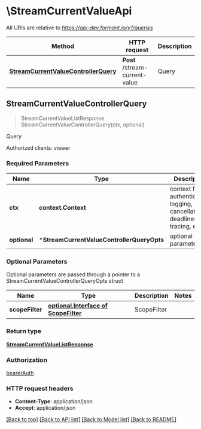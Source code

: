 # \StreamCurrentValueApi

All URIs are relative to *https://api-dev.formant.io/v1/queries*

Method | HTTP request | Description
------------- | ------------- | -------------
[**StreamCurrentValueControllerQuery**](StreamCurrentValueApi.md#StreamCurrentValueControllerQuery) | **Post** /stream-current-value | Query



## StreamCurrentValueControllerQuery

> StreamCurrentValueListResponse StreamCurrentValueControllerQuery(ctx, optional)

Query

Authorized clients: viewer

### Required Parameters


Name | Type | Description  | Notes
------------- | ------------- | ------------- | -------------
**ctx** | **context.Context** | context for authentication, logging, cancellation, deadlines, tracing, etc.
 **optional** | ***StreamCurrentValueControllerQueryOpts** | optional parameters | nil if no parameters

### Optional Parameters

Optional parameters are passed through a pointer to a StreamCurrentValueControllerQueryOpts struct


Name | Type | Description  | Notes
------------- | ------------- | ------------- | -------------
 **scopeFilter** | [**optional.Interface of ScopeFilter**](ScopeFilter.md)| ScopeFilter | 

### Return type

[**StreamCurrentValueListResponse**](StreamCurrentValueListResponse.md)

### Authorization

[bearerAuth](../README.md#bearerAuth)

### HTTP request headers

- **Content-Type**: application/json
- **Accept**: application/json

[[Back to top]](#) [[Back to API list]](../README.md#documentation-for-api-endpoints)
[[Back to Model list]](../README.md#documentation-for-models)
[[Back to README]](../README.md)

